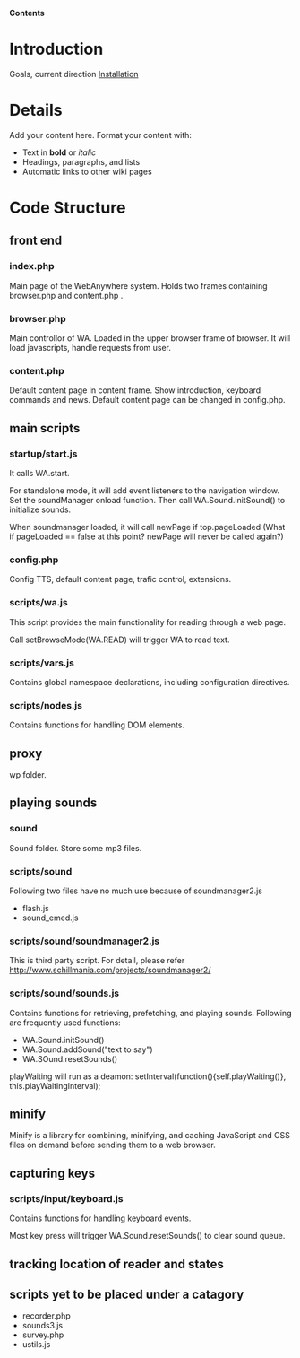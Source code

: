 **Contents**


# Introduction #

Goals, current direction
[Installation](Installation.md)

# Details #

Add your content here.  Format your content with:
  * Text in **bold** or _italic_
  * Headings, paragraphs, and lists
  * Automatic links to other wiki pages

# Code Structure #
## front end ##

### index.php ###
Main page of the WebAnywhere system. Holds two frames containing browser.php and content.php .

### browser.php ###
Main controllor of WA. Loaded in the upper browser frame of browser. It will load javascripts, handle requests from user.

### content.php ###
Default content page in content frame. Show introduction, keyboard commands and news. Default content page can be changed in config.php.

## main scripts ##

### startup/start.js ###
It calls WA.start.

For standalone mode, it will add event listeners to the navigation window. Set the soundManager onload function. Then call WA.Sound.initSound() to initialize sounds.

When soundmanager loaded, it will call newPage if top.pageLoaded (What if pageLoaded == false at this point? newPage will never be called again?)

### config.php ###
Config TTS, default content page, trafic control, extensions.

### scripts/wa.js ###
This script provides the main functionality for reading through a web page.

Call setBrowseMode(WA.READ) will trigger WA to read text.

### scripts/vars.js ###
Contains global namespace declarations, including configuration directives.

### scripts/nodes.js ###
Contains functions for handling DOM elements.

## proxy ##
wp folder.

## playing sounds ##

### sound ###
Sound folder. Store some mp3 files.

### scripts/sound ###
Following two files have no much use because of soundmanager2.js
  * flash.js
  * sound\_emed.js

### scripts/sound/soundmanager2.js ###
This is third party script. For detail, please refer http://www.schillmania.com/projects/soundmanager2/

### scripts/sound/sounds.js ###
Contains functions for retrieving, prefetching, and playing sounds. Following are frequently used functions:
  * WA.Sound.initSound()
  * WA.Sound.addSound("text to say")
  * WA.SOund.resetSounds()

playWaiting will run as a deamon:
setInterval(function(){self.playWaiting()}, this.playWaitingInterval);

## minify ##
Minify is a library for combining, minifying, and caching JavaScript and CSS files on demand before sending them to a web browser.

## capturing keys ##

### scripts/input/keyboard.js ###
Contains functions for handling keyboard events.

Most key press will trigger WA.Sound.resetSounds() to clear sound queue.

## tracking location of reader and states ##

## scripts yet to be placed under a catagory ##
  * recorder.php
  * sounds3.js
  * survey.php
  * ustils.js